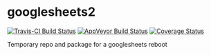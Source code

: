 # googlesheets2

[![Travis-CI Build Status](https://travis-ci.org/tidyverse/googlesheets2.svg?branch=master)](https://travis-ci.org/tidyverse/googlesheets2)
[![AppVeyor Build Status](https://ci.appveyor.com/api/projects/status/github/tidyverse/googlesheets2?branch=master&svg=true)](https://ci.appveyor.com/project/tidyverse/googlesheets2)
[![Coverage Status](https://img.shields.io/codecov/c/github/tidyverse/googlesheets2/master.svg)](https://codecov.io/github/tidyverse/googlesheets2?branch=master)

Temporary repo and package for a googlesheets reboot
